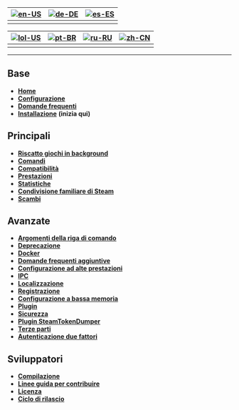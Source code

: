 | [![en-US](https://raw.githubusercontent.com/hjnilsson/country-flags/master/png100px/us.png)](https://github.com/JustArchiNET/ArchiSteamFarm/wiki/Home) | [![de-DE](https://raw.githubusercontent.com/hjnilsson/country-flags/master/png100px/de.png)](https://github.com/JustArchiNET/ArchiSteamFarm/wiki/Home-de-DE) | [![es-ES](https://raw.githubusercontent.com/hjnilsson/country-flags/master/png100px/es.png)](https://github.com/JustArchiNET/ArchiSteamFarm/wiki/Home-es-ES) |
| ------------------------------------------------------------------------------------------------------------------------------------------------------ | ------------------------------------------------------------------------------------------------------------------------------------------------------------ | ------------------------------------------------------------------------------------------------------------------------------------------------------------ |
|                                                                                                                                                        |                                                                                                                                                              |                                                                                                                                                              |

| [![lol-US](https://raw.githubusercontent.com/JustArchiNET/ArchiSteamFarm/main/resources/lol-US.png)](https://github.com/JustArchiNET/ArchiSteamFarm/wiki/Home-lol-US) | [![pt-BR](https://raw.githubusercontent.com/hjnilsson/country-flags/master/png100px/br.png)](https://github.com/JustArchiNET/ArchiSteamFarm/wiki/Home-pt-BR) | [![ru-RU](https://raw.githubusercontent.com/hjnilsson/country-flags/master/png100px/ru.png)](https://github.com/JustArchiNET/ArchiSteamFarm/wiki/Home-ru-RU) | [![zh-CN](https://raw.githubusercontent.com/hjnilsson/country-flags/master/png100px/cn.png)](https://github.com/JustArchiNET/ArchiSteamFarm/wiki/Home-zh-CN) |
| --------------------------------------------------------------------------------------------------------------------------------------------------------------------- | ------------------------------------------------------------------------------------------------------------------------------------------------------------ | ------------------------------------------------------------------------------------------------------------------------------------------------------------ | ------------------------------------------------------------------------------------------------------------------------------------------------------------ |
|                                                                                                                                                                       |                                                                                                                                                              |                                                                                                                                                              |                                                                                                                                                              |

* * *

## Base

* **[Home](https://github.com/JustArchiNET/ArchiSteamFarm/wiki/Home)**
* **[Configurazione](https://github.com/JustArchiNET/ArchiSteamFarm/wiki/Configuration)**
* **[Domande frequenti](https://github.com/JustArchiNET/ArchiSteamFarm/wiki/FAQ)**
* **[Installazione](https://github.com/JustArchiNET/ArchiSteamFarm/wiki/Setting-up)** **(inizia qui)**

## Principali

* **[Riscatto giochi in background](https://github.com/JustArchiNET/ArchiSteamFarm/wiki/Background-games-redeemer)**
* **[Comandi](https://github.com/JustArchiNET/ArchiSteamFarm/wiki/Commands)**
* **[Compatibilità](https://github.com/JustArchiNET/ArchiSteamFarm/wiki/Compatibility)**
* **[Prestazioni](https://github.com/JustArchiNET/ArchiSteamFarm/wiki/Performance)**
* **[Statistiche](https://github.com/JustArchiNET/ArchiSteamFarm/wiki/Statistics)**
* **[Condivisione familiare di Steam](https://github.com/JustArchiNET/ArchiSteamFarm/wiki/Steam-Family-Sharing)**
* **[Scambi](https://github.com/JustArchiNET/ArchiSteamFarm/wiki/Trading)**

## Avanzate

* **[Argomenti della riga di comando](https://github.com/JustArchiNET/ArchiSteamFarm/wiki/Command-line-arguments)**
* **[Deprecazione](https://github.com/JustArchiNET/ArchiSteamFarm/wiki/Deprecation)**
* **[Docker](https://github.com/JustArchiNET/ArchiSteamFarm/wiki/Docker)**
* **[Domande frequenti aggiuntive](https://github.com/JustArchiNET/ArchiSteamFarm/wiki/Extended-FAQ)**
* **[Configurazione ad alte prestazioni](https://github.com/JustArchiNET/ArchiSteamFarm/wiki/High-performance-setup)**
* **[IPC](https://github.com/JustArchiNET/ArchiSteamFarm/wiki/IPC)**
* **[Localizzazione](https://github.com/JustArchiNET/ArchiSteamFarm/wiki/Localization)**
* **[Registrazione](https://github.com/JustArchiNET/ArchiSteamFarm/wiki/Logging)**
* **[Configurazione a bassa memoria](https://github.com/JustArchiNET/ArchiSteamFarm/wiki/Low-memory-setup)**
* **[Plugin](https://github.com/JustArchiNET/ArchiSteamFarm/wiki/Plugins)**
* **[Sicurezza](https://github.com/JustArchiNET/ArchiSteamFarm/wiki/Security)**
* **[Plugin SteamTokenDumper](https://github.com/JustArchiNET/ArchiSteamFarm/wiki/SteamTokenDumperPlugin)**
* **[Terze parti](https://github.com/JustArchiNET/ArchiSteamFarm/wiki/Third-party)**
* **[Autenticazione due fattori](https://github.com/JustArchiNET/ArchiSteamFarm/wiki/Two-factor-authentication)**

## Sviluppatori

* **[Compilazione](https://github.com/JustArchiNET/ArchiSteamFarm/wiki/Compilation)**
* **[Linee guida per contribuire](https://github.com/JustArchiNET/ArchiSteamFarm/blob/main/.github/CONTRIBUTING.md)**
* **[Licenza](https://github.com/JustArchiNET/ArchiSteamFarm/wiki/License)**
* **[Ciclo di rilascio](https://github.com/JustArchiNET/ArchiSteamFarm/wiki/Release-cycle)**